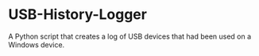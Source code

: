 # USB-History-Logger
A Python script that creates a log of USB devices that had been used on a Windows device.
